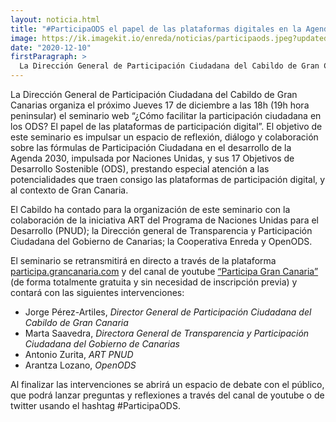 ```yaml
---
layout: noticia.html
title: "#ParticipaODS el papel de las plataformas digitales en la Agenda 2030"
image: https://ik.imagekit.io/enreda/noticias/participaods.jpeg?updatedAt=1700469101024
date: "2020-12-10"
firstParagraph: >
  La Dirección General de Participación Ciudadana del Cabildo de Gran Canarias organiza el próximo Jueves 17 de  diciembre a las 18h (19h hora peninsular) el seminario web “¿Cómo facilitar la participación ciudadana en los ODS?  El papel de las plataformas de participación digital”.
---
```


La Dirección General de Participación Ciudadana del Cabildo de Gran Canarias organiza el próximo Jueves 17 de  diciembre a las 18h (19h hora peninsular) el seminario web “¿Cómo facilitar la participación ciudadana en los ODS?  El papel de las plataformas de participación digital”. El objetivo de este seminario es impulsar un espacio de reflexión, diálogo y colaboración sobre las fórmulas de Participación Ciudadana en el desarrollo de la Agenda 2030, impulsada por Naciones Unidas, y sus 17 Objetivos de Desarrollo Sostenible (ODS), prestando especial atención a las potencialidades que traen consigo las plataformas de participación digital, y al contexto de Gran Canaria.

El Cabildo ha contado para la organización de este seminario con la colaboración de la iniciativa ART del Programa de Naciones Unidas para el Desarrollo (PNUD); la Dirección general de Transparencia y Participación Ciudadana del Gobierno de Canarias; la Cooperativa Enreda y OpenODS.

El seminario se retransmitirá en directo a través de la plataforma [participa.grancanaria.com](https://participa.grancanaria.com/) y del canal de youtube [“Participa Gran Canaria”](https://www.youtube.com/channel/UCtFyvwxnjQRadMc1D9GjpBw) (de forma totalmente gratuita y sin necesidad de inscripción previa) y contará con las siguientes intervenciones:

* Jorge Pérez-Artiles, *Director General de Participación Ciudadana del Cabildo de Gran Canaria*
* Marta Saavedra, *Directora General de Transparencia y Participación Ciudadana del Gobierno de Canarias*
* Antonio Zurita, *ART PNUD*
* Arantza Lozano, *OpenODS*

Al finalizar las intervenciones se abrirá un espacio de debate con el público, que podrá lanzar preguntas y reflexiones a través del canal de youtube o de twitter usando el hashtag #ParticipaODS.